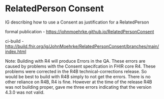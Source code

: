 # RelatedPerson Consent

IG describing how to use a Consent as justification for a RelatedPerson

formal publication - https://johnmoehrke.github.io/RelatedPersonConsent

ci-build - http://build.fhir.org/ig/JohnMoehrke/RelatedPersonConsent/branches/main/index.html

Note: Building with R4 will produce Errors in the QA. These errors are caused by problems with the Consent specifcation in FHIR core R4. These problems were corrected in the R4B technical-corrections release. So would be best to build with R4B simply to not get the errors. There is no other reliance on R4B, R4 is fine. However at the time of the release R4B was not building proper, gave me three errors indicating that the version 4.3.0 was not valid.
